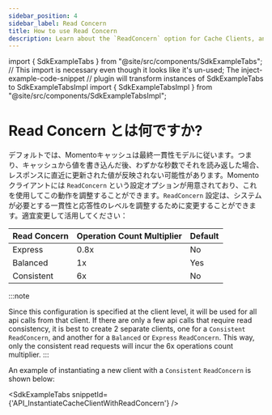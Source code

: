 ```yaml
---
sidebar_position: 4
sidebar_label: Read Concern
title: How to use Read Concern
description: Learn about the `ReadConcern` option for Cache Clients, and how it can be used to guarantee consistency and save costs
---
```


import { SdkExampleTabs } from "@site/src/components/SdkExampleTabs";
// This import is necessary even though it looks like it's un-used; The inject-example-code-snippet
// plugin will transform instances of SdkExampleTabs to SdkExampleTabsImpl
import { SdkExampleTabsImpl } from "@site/src/components/SdkExampleTabsImpl";

# Read Concern とは何ですか?

デフォルトでは、Momentoキャッシュは最終一貫性モデルに従います。つまり、キャッシュから値を書き込んだ後、わずかな秒数でそれを読み返した場合、 レスポンスに直近に更新された値が反映されない可能性があります。Momento クライアントには `ReadConcern` という設定オプションが用意されており、これを使用してこの動作を調整することができます。`ReadConcern` 設定は、システムが必要とする一貫性と応答性のレベルを調整するために変更することができます。適宜変更して活用してください：


| Read Concern | Operation Count Multiplier           | Default |
|--------------|-----------------|---------|
| Express      | 0.8x            | No      |
| Balanced     | 1x              | Yes     |
| Consistent   | 6x              | No      |

:::note

Since this configuration is specified at the client level, it will be used for all api calls from that client. If there are only a few api calls that require read consistency, it is best to create 2 separate clients, one for a `Consistent` `ReadConcern`, and another for a `Balanced` or `Express` `ReadConcern`. This way, only the consistent read requests will incur the 6x operations count multiplier.
:::

An example of instantiating a new client with a `Consistent` `ReadConcern` is shown below:

<SdkExampleTabs snippetId={'API_InstantiateCacheClientWithReadConcern'} />
